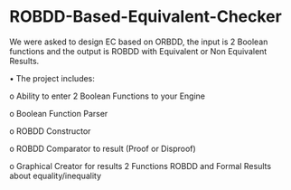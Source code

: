 # ROBDD-Based-Equivalent-Checker

We were asked to design EC based on ORBDD, the input is 2 Boolean
functions and the output is ROBDD with Equivalent or Non Equivalent Results.

• The project includes:

o Ability to enter 2 Boolean Functions to your Engine

o Boolean Function Parser

o ROBDD Constructor

o ROBDD Comparator to result (Proof or Disproof)

o Graphical Creator for results 2 Functions ROBDD and Formal Results about
equality/inequality
